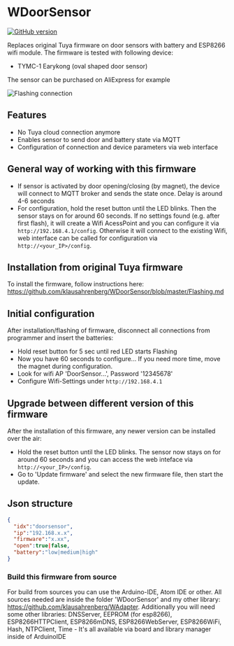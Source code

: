 # WDoorSensor

[![GitHub version](https://img.shields.io/github/release/klausahrenberg/WDoorSensor.svg)](https://github.com/klausahrenberg/WDoorSensor/releases/latest)

Replaces original Tuya firmware on door sensors with battery and ESP8266 wifi module. The firmware is tested with following device:
* TYMC-1 Earykong (oval shaped door sensor)

The sensor can be purchased on AliExpress for example

![Flashing connection](https://github.com/klausahrenberg/WDoorSensor/blob/master/docs/images/doorsensor.jpg)

## Features
* No Tuya cloud connection anymore
* Enables sensor to send door and battery state via MQTT 
* Configuration of connection and device parameters via web interface
## General way of working with this firmware
* If sensor is activated by door opening/closing (by magnet), the device will connect to MQTT broker and sends the state once. Delay is around 4-6 seconds
* For configuration, hold the reset button until the LED blinks. Then the sensor stays on for around 60 seconds. If no settings found (e.g. after first flash), it will create a Wifi AcessPoint and you can configure it via ```http://192.168.4.1/config```. Otherwise it will connect to the existing Wifi, web interface can be called for configuration via ```http://<your_IP>/config```.
## Installation from original Tuya firmware
To install the firmware, follow instructions here:  
https://github.com/klausahrenberg/WDoorSensor/blob/master/Flashing.md
## Initial configuration
After installation/flashing of firmware, disconnect all connections from programmer and insert the batteries:
* Hold reset button for 5 sec until red LED starts Flashing
* Now you have 60 seconds to configure... If you need more time, move the magnet during configuration.
* Look for wifi AP 'DoorSensor...', Password '12345678'
* Configure Wifi-Settings under ```http://192.168.4.1```
## Upgrade between different version of this firmware
After the installation of this firmware, any newer version can be installed over the air:
* Hold the reset button until the LED blinks. The sensor now stays on for around 60 seconds and you can access the web inteface via ```http://<your_IP>/config```. 
* Go to 'Update firmware' and select the new firmware file, then start the update. 
## Json structure
```json
{
  "idx":"doorsensor",
  "ip":"192.168.x.x",
  "firmware":"x.xx",
  "open":true|false,
  "battery":"low|medium|high"
}
```
### Build this firmware from source
For build from sources you can use the Arduino-IDE, Atom IDE or other. All sources needed are inside the folder 'WDoorSensor' and my other library: https://github.com/klausahrenberg/WAdapter. Additionally you will need some other libraries: DNSServer, EEPROM (for esp8266), ESP8266HTTPClient, ESP8266mDNS, ESP8266WebServer, ESP8266WiFi, Hash, NTPClient, Time - It's all available via board and library manager inside of ArduinoIDE
